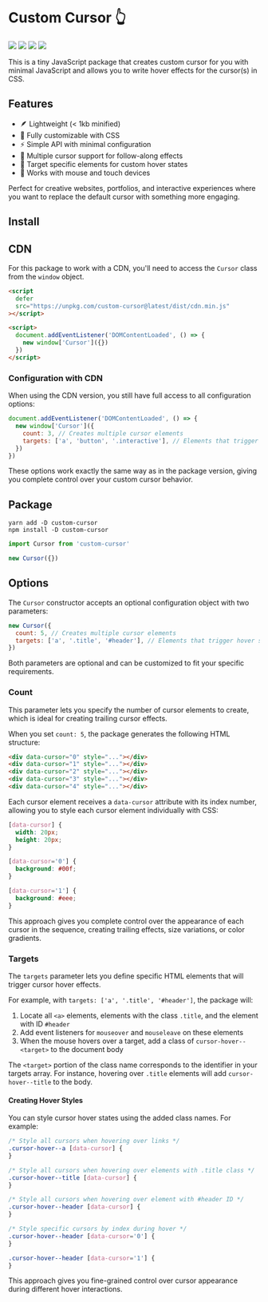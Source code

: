 # Custom Cursor 👆

![](https://img.shields.io/bundlephobia/min/custom-cursor)
![](https://img.shields.io/npm/v/custom-cursor)
![](https://img.shields.io/npm/dt/custom-cursor)
![](https://img.shields.io/github/license/markmead/custom-cursor)

This is a tiny JavaScript package that creates custom cursor for you with
minimal JavaScript and allows you to write hover effects for the cursor(s) in
CSS.

## Features

- 🪶 Lightweight (< 1kb minified)
- 🎨 Fully customizable with CSS
- ⚡ Simple API with minimal configuration
- 🔄 Multiple cursor support for follow-along effects
- 🎯 Target specific elements for custom hover states
- 📱 Works with mouse and touch devices

Perfect for creative websites, portfolios, and interactive experiences where you
want to replace the default cursor with something more engaging.

## Install

## CDN

For this package to work with a CDN, you'll need to access the `Cursor` class
from the `window` object.

```html
<script
  defer
  src="https://unpkg.com/custom-cursor@latest/dist/cdn.min.js"
></script>

<script>
  document.addEventListener('DOMContentLoaded', () => {
    new window['Cursor']({})
  })
</script>
```

### Configuration with CDN

When using the CDN version, you still have full access to all configuration
options:

```js
document.addEventListener('DOMContentLoaded', () => {
  new window['Cursor']({
    count: 3, // Creates multiple cursor elements
    targets: ['a', 'button', '.interactive'], // Elements that trigger hover states
  })
})
```

These options work exactly the same way as in the package version, giving you
complete control over your custom cursor behavior.

## Package

```shell
yarn add -D custom-cursor
npm install -D custom-cursor
```

```js
import Cursor from 'custom-cursor'

new Cursor({})
```

## Options

The `Cursor` constructor accepts an optional configuration object with two
parameters:

```js
new Cursor({
  count: 5, // Creates multiple cursor elements
  targets: ['a', '.title', '#header'], // Elements that trigger hover states
})
```

Both parameters are optional and can be customized to fit your specific
requirements.

### Count

This parameter lets you specify the number of cursor elements to create, which
is ideal for creating trailing cursor effects.

When you set `count: 5`, the package generates the following HTML structure:

```html
<div data-cursor="0" style="..."></div>
<div data-cursor="1" style="..."></div>
<div data-cursor="2" style="..."></div>
<div data-cursor="3" style="..."></div>
<div data-cursor="4" style="..."></div>
```

Each cursor element receives a `data-cursor` attribute with its index number,
allowing you to style each cursor element individually with CSS:

```css
[data-cursor] {
  width: 20px;
  height: 20px;
}

[data-cursor='0'] {
  background: #00f;
}

[data-cursor='1'] {
  background: #eee;
}
```

This approach gives you complete control over the appearance of each cursor in
the sequence, creating trailing effects, size variations, or color gradients.

### Targets

The `targets` parameter lets you define specific HTML elements that will trigger
cursor hover effects.

For example, with `targets: ['a', '.title', '#header']`, the package will:

1. Locate all `<a>` elements, elements with the class `.title`, and the element
   with ID `#header`
2. Add event listeners for `mouseover` and `mouseleave` on these elements
3. When the mouse hovers over a target, add a class of `cursor-hover--<target>`
   to the document body

The `<target>` portion of the class name corresponds to the identifier in your
targets array. For instance, hovering over `.title` elements will add
`cursor-hover--title` to the body.

#### Creating Hover Styles

You can style cursor hover states using the added class names. For example:

```css
/* Style all cursors when hovering over links */
.cursor-hover--a [data-cursor] {
}

/* Style all cursors when hovering over elements with .title class */
.cursor-hover--title [data-cursor] {
}

/* Style all cursors when hovering over element with #header ID */
.cursor-hover--header [data-cursor] {
}

/* Style specific cursors by index during hover */
.cursor-hover--header [data-cursor='0'] {
}

.cursor-hover--header [data-cursor='1'] {
}
```

This approach gives you fine-grained control over cursor appearance during
different hover interactions.
